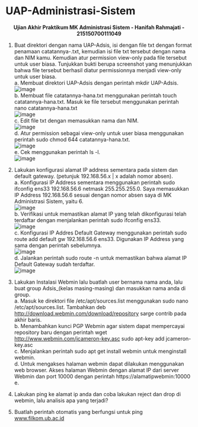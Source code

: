 # UAP-Administrasi-Sistem

<div align="center">
<strong><p>Ujian Akhir Praktikum MK Administrasi Sistem - Hanifah Rahmajati - 215150700111049</p></strong>
</div>

1. Buat direktori dengan nama UAP-Adsis, isi dengan file txt dengan format penamaan catatannya-<nama kamu>.txt, kemudian isi file txt tersebut dengan nama dan NIM kamu. Kemudian atur permission view-only pada file tersebut untuk user biasa. 
Tunjukkan bukti berupa screenshot yang menunjukkan bahwa file tersebut berhasil diatur permissionnya menjadi view-only untuk user biasa.  
a. Membuat direktori UAP-Adsis dengan perintah mkdir UAP-Adsis.  
    <img src="https://i.imgur.com/ACIPPip.png" alt= "image">  
b. Membuat file catatannya-hana.txt menggunakan perintah touch catatannya-hana.txt. Masuk ke file tersebut menggunakan perintah nano catatannya-hana.txt  
    <img src="https://i.imgur.com/UUbBY46.png" alt= "image">  
c. Edit file txt dengan memasukkan nama dan NIM.  
    <img src="https://i.imgur.com/ENvefAD.png" alt= "image">  
d. Atur permission sebagai view-only untuk user biasa menggunakan perintah sudo chmod 644 catatannya-hana.txt.  
    <img src="https://i.imgur.com/w3UmnZH.png" alt= "image">  
e. Cek menggunakan perintah ls -l.  
    <img src="https://i.imgur.com/hFyYPyM.png" alt= "image">  
  
2. Lakukan konfigurasi alamat IP address sementara pada sistem dan default gateway. (petunjuk 192.168.56.x | x adalah nomor absen).  
a. Konfigurasi IP Address sementara menggunakan perintah sudo ifconfig ens33 192.168.56.6 netmask 255.255.255.0. Saya
memasukkan IP Address 192.168.56.6 sesuai dengan nomor absen saya di MK Administrasi Sistem, yaitu 6.  
    <img src="https://i.imgur.com/1hFY4cq.png" alt= "image">  
b. Verifikasi untuk memastikan alamat IP yang telah dikonfigurasi telah terdaftar dengan menjalankan perintah sudo ifconfig ens33.  
    <img src="https://i.imgur.com/Yg6MVxI.png" alt= "image">  
c. Konfigurasi IP Addres Default Gateway menggunakan perintah sudo route add default gw 192.168.56.6 ens33. Digunakan IP Address yang sama dengan perintah sebelumnya.  
    <img src="https://i.imgur.com/dhcy3iq.png" alt= "image">  
d. Jalankan perintah sudo route -n untuk memastikan bahwa alamat IP Default Gateway sudah terdaftar.  
    <img src="https://i.imgur.com/3RcW6PG.png" alt= "image">  
  
3. Lakukan Instalasi Webmin lalu buatlah user bernama nama anda, lalu buat group Adsis_(kelas masing-masing) dan masukkan nama anda di group.  
a. Masuk ke direktori file /etc/apt/sources.list menggunakan sudo nano /etc/apt/sources.list. Tambahkan deb http://download.webmin.com/download/repository sarge contrib pada akhir baris.  
b. Menambahkan kunci PGP Webmin agar sistem dapat mempercayai repository baru dengan perintah wget http://www.webmin.com/jcameron-key.asc sudo apt-key add jcameron-key.asc  
c. Menjalankan perintah sudo apt get install webmin untuk menginstall webmin.  
d. Untuk mengakses halaman webmin dapat dilakukan menggunakan web browser. Akses halaman Webmin dengan alamat IP dari server Webmin dan port 10000 dengan perintah https://alamatipwebmin:10000  
e. 
4. Lakukan ping ke alamat ip anda dan coba lakukan reject dan drop di webmin, lalu analisis apa yang terjadi?  
  
5. Buatlah perintah otomatis yang berfungsi untuk ping www.filkom.ub.ac.id  
